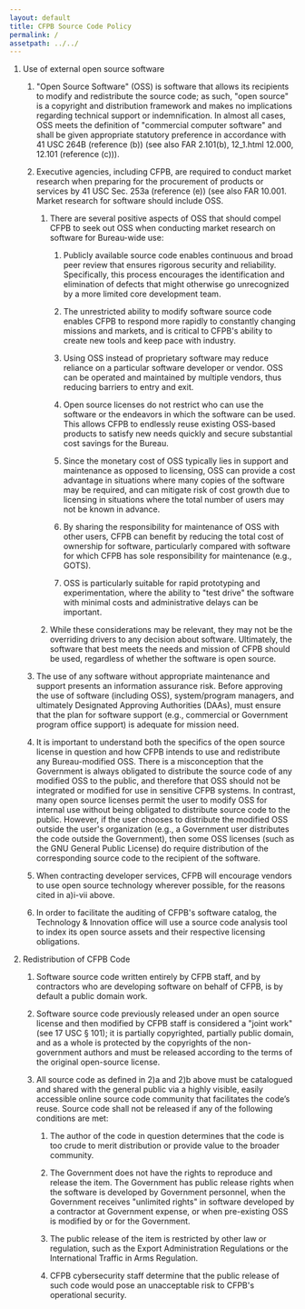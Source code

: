 ```yaml
---
layout: default
title: CFPB Source Code Policy
permalink: /
assetpath: ../../
---
```


1. Use of external open source software

    1. "Open Source Software" (OSS) is software that allows its recipients to modify and redistribute
       the source code; as such, "open source" is a copyright and distribution framework and makes no
       implications regarding technical support or indemnification. In almost all cases, OSS meets
       the definition of "commercial computer software" and shall be given appropriate statutory
       preference in accordance with 41 USC 264B (reference (b)) (see also FAR 2.101(b), 12_1.html
       12.000, 12.101 (reference (c))).

    2. Executive agencies, including CFPB, are required to conduct market research when preparing for
       the procurement of products or services by 41 USC Sec. 253a (reference (e)) (see also FAR
       10.001. Market research for software should include OSS.

        1. There are several positive aspects of OSS that should compel CFPB to seek out OSS when
           conducting market research on software for Bureau-wide use:

            1. Publicly available source code enables continuous and broad peer review that
               ensures rigorous security and reliability. Specifically, this process
               encourages the identification and elimination of defects that might
               otherwise go unrecognized by a more limited core development team.

            2. The unrestricted ability to modify software source code enables CFPB to
               respond more rapidly to constantly changing missions and markets, and is
               critical to CFPB's ability to create new tools and keep pace with industry.

            3. Using OSS instead of proprietary software may reduce reliance on a
               particular software developer or vendor. OSS can be operated and maintained
               by multiple vendors, thus reducing barriers to entry and exit.

            4. Open source licenses do not restrict who can use the software or the
               endeavors in which the software can be used. This allows CFPB to endlessly
               reuse existing OSS-based products to satisfy new needs quickly and secure
               substantial cost savings for the Bureau.

            5. Since the monetary cost of OSS typically lies in support and maintenance as
               opposed to licensing, OSS can provide a cost advantage in situations where
               many copies of the software may be required, and can mitigate risk of cost
               growth due to licensing in situations where the total number of users may
               not be known in advance.

            6. By sharing the responsibility for maintenance of OSS with other users, CFPB
               can benefit by reducing the total cost of ownership for software,
               particularly compared with software for which CFPB has sole responsibility
               for maintenance (e.g., GOTS).

            7. OSS is particularly suitable for rapid prototyping and experimentation,
               where the ability to "test drive" the software with minimal costs and
               administrative delays can be important.

        2. While these considerations may be relevant, they may not be the overriding drivers to
           any decision about software. Ultimately, the software that best meets the needs and
           mission of CFPB should be used, regardless of whether the software is open source.

    3. The use of any software without appropriate maintenance and support presents an information
       assurance risk. Before approving the use of software (including OSS), system/program managers,
       and ultimately Designated Approving Authorities (DAAs), must ensure that the plan for software
       support (e.g., commercial or Government program office support) is adequate for mission need.

    4. It is important to understand both the specifics of the open source license in question and
       how CFPB intends to use and redistribute any Bureau-modified OSS. There is a misconception
       that the Government is always obligated to distribute the source code of any modified OSS to
       the public, and therefore that OSS should not be integrated or modified for use in sensitive
       CFPB systems. In contrast, many open source licenses permit the user to modify OSS for
       internal use without being obligated to distribute source code to the public. However, if the
       user chooses to distribute the modified OSS outside the user's organization (e.g., a
       Government user distributes the code outside the Government), then some OSS licenses (such as
       the GNU General Public License) do require distribution of the corresponding source code to
       the recipient of the software.

    5. When contracting developer services, CFPB will encourage vendors to use open source technology
       wherever possible, for the reasons cited in a)i-vii above.

    6. In order to facilitate the auditing of CFPB's software catalog, the Technology & Innovation
       office will use a source code analysis tool to index its open source assets and their
       respective licensing obligations.

2. Redistribution of CFPB Code

    1. Software source code written entirely by CFPB staff, and by contractors who are developing
       software on behalf of CFPB, is by default a public domain work.

    2. Software source code previously released under an open source license and then modified by
       CFPB staff is considered a "joint work" (see 17 USC § 101); it is partially copyrighted,
       partially public domain, and as a whole is protected by the copyrights of the non-government
       authors and must be released according to the terms of the original open-source license.

    3. All source code as defined in 2)a and 2)b above must be catalogued and shared with the general
       public via a highly visible, easily accessible online source code community that facilitates
       the code’s reuse. Source code shall not be released if any of the following conditions are
       met:

        1. The author of the code in question determines that the code is too crude to merit
           distribution or provide value to the broader community.

        2. The Government does not have the rights to reproduce and release the item. The
           Government has public release rights when the software is developed by Government
           personnel, when the Government receives "unlimited rights" in software developed by a
           contractor at Government expense, or when pre-existing OSS is modified by or for the
           Government.

        3. The public release of the item is restricted by other law or regulation, such as the
           Export Administration Regulations or the International Traffic in Arms Regulation.

        4. CFPB cybersecurity staff determine that the public release of such code would pose an
           unacceptable risk to CFPB's operational security.
